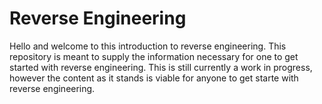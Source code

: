 # Reverse Engineering
Hello and welcome to this introduction to reverse engineering. This repository is meant to supply the information necessary for one to get started with reverse engineering. This is still currently a work in progress, however the content as it stands is viable for anyone to get starte with reverse engineering. 
